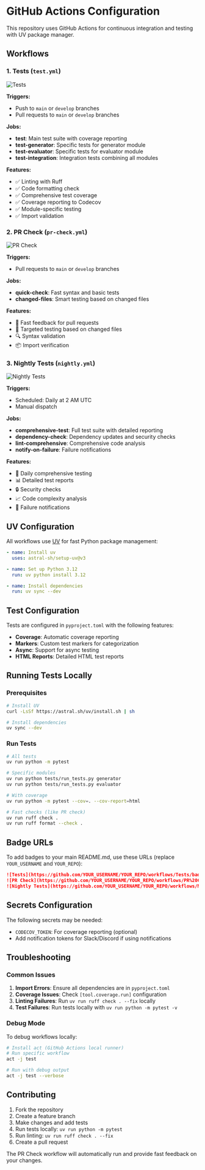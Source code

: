# GitHub Actions Configuration

This repository uses GitHub Actions for continuous integration and testing with UV package manager.

## Workflows

### 1. Tests (`test.yml`)
![Tests](https://github.com/YOUR_USERNAME/YOUR_REPO/workflows/Tests/badge.svg)

**Triggers:**
- Push to `main` or `develop` branches
- Pull requests to `main` or `develop` branches

**Jobs:**
- **test**: Main test suite with coverage reporting
- **test-generator**: Specific tests for generator module
- **test-evaluator**: Specific tests for evaluator module
- **test-integration**: Integration tests combining all modules

**Features:**
- ✅ Linting with Ruff
- ✅ Code formatting check
- ✅ Comprehensive test coverage
- ✅ Coverage reporting to Codecov
- ✅ Module-specific testing
- ✅ Import validation

### 2. PR Check (`pr-check.yml`)
![PR Check](https://github.com/YOUR_USERNAME/YOUR_REPO/workflows/PR%20Check/badge.svg)

**Triggers:**
- Pull requests to `main` or `develop` branches

**Jobs:**
- **quick-check**: Fast syntax and basic tests
- **changed-files**: Smart testing based on changed files

**Features:**
- 🚀 Fast feedback for pull requests
- 📁 Targeted testing based on changed files
- 🔍 Syntax validation
- 📦 Import verification

### 3. Nightly Tests (`nightly.yml`)
![Nightly Tests](https://github.com/YOUR_USERNAME/YOUR_REPO/workflows/Nightly%20Tests/badge.svg)

**Triggers:**
- Scheduled: Daily at 2 AM UTC
- Manual dispatch

**Jobs:**
- **comprehensive-test**: Full test suite with detailed reporting
- **dependency-check**: Dependency updates and security checks
- **lint-comprehensive**: Comprehensive code analysis
- **notify-on-failure**: Failure notifications

**Features:**
- 🌙 Daily comprehensive testing
- 📊 Detailed test reports
- 🔒 Security checks
- 📈 Code complexity analysis
- 🚨 Failure notifications

## UV Configuration

All workflows use [UV](https://docs.astral.sh/uv/) for fast Python package management:

```yaml
- name: Install uv
  uses: astral-sh/setup-uv@v3

- name: Set up Python 3.12
  run: uv python install 3.12

- name: Install dependencies
  run: uv sync --dev
```

## Test Configuration

Tests are configured in `pyproject.toml` with the following features:

- **Coverage**: Automatic coverage reporting
- **Markers**: Custom test markers for categorization
- **Async**: Support for async testing
- **HTML Reports**: Detailed HTML test reports

## Running Tests Locally

### Prerequisites
```bash
# Install UV
curl -LsSf https://astral.sh/uv/install.sh | sh

# Install dependencies
uv sync --dev
```

### Run Tests
```bash
# All tests
uv run python -m pytest

# Specific modules
uv run python tests/run_tests.py generator
uv run python tests/run_tests.py evaluator

# With coverage
uv run python -m pytest --cov=. --cov-report=html

# Fast checks (like PR check)
uv run ruff check .
uv run ruff format --check .
```

## Badge URLs

To add badges to your main README.md, use these URLs (replace `YOUR_USERNAME` and `YOUR_REPO`):

```markdown
![Tests](https://github.com/YOUR_USERNAME/YOUR_REPO/workflows/Tests/badge.svg)
![PR Check](https://github.com/YOUR_USERNAME/YOUR_REPO/workflows/PR%20Check/badge.svg)
![Nightly Tests](https://github.com/YOUR_USERNAME/YOUR_REPO/workflows/Nightly%20Tests/badge.svg)
```

## Secrets Configuration

The following secrets may be needed:

- `CODECOV_TOKEN`: For coverage reporting (optional)
- Add notification tokens for Slack/Discord if using notifications

## Troubleshooting

### Common Issues

1. **Import Errors**: Ensure all dependencies are in `pyproject.toml`
2. **Coverage Issues**: Check `[tool.coverage.run]` configuration
3. **Linting Failures**: Run `uv run ruff check . --fix` locally
4. **Test Failures**: Run tests locally with `uv run python -m pytest -v`

### Debug Mode

To debug workflows locally:

```bash
# Install act (GitHub Actions local runner)
# Run specific workflow
act -j test

# Run with debug output
act -j test --verbose
```

## Contributing

1. Fork the repository
2. Create a feature branch
3. Make changes and add tests
4. Run tests locally: `uv run python -m pytest`
5. Run linting: `uv run ruff check . --fix`
6. Create a pull request

The PR Check workflow will automatically run and provide fast feedback on your changes.